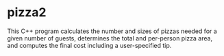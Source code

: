 # pizza2
This C++ program calculates the number and sizes of pizzas needed for a given number of guests, determines the total and per-person pizza area, and computes the final cost including a user-specified tip.
